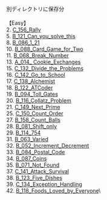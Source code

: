 別ディレクトリに保存分\
\
【Easy】\
2. [C_156_Rally](https://github.com/shoko-h-s/AtCoder/blob/main/Problems/ABC/C/156_Rally.py)\
5. [B_121_Can_you_solve_this](https://github.com/shoko-h-s/AtCoder/blob/main/Problems/ABC/B/121_Can_you_solve_this.py)\
8. [B_086_1_21](https://github.com/shoko-h-s/AtCoder/blob/main/Problems/ABC/B/086_1_21.py)\
10. [B_088_Card_Game_for_Two](https://github.com/shoko-h-s/AtCoder/blob/main/Problems/ABC/B/088_Card_Game_for_Two.py)\
11. [B_068_Break_Number](https://github.com/shoko-h-s/AtCoder/blob/main/Problems/ABC/B/068_Break_Number.py)\
13. [A_014_ Cookie_Exchanges
](https://github.com/shoko-h-s/AtCoder/blob/main/Problems/ABC/A/014_Cookie_Exchanges.py)\
15. [C_132_Divide_the_Problems](https://github.com/shoko-h-s/AtCoder/blob/main/Problems/ABC/C/132_Divide_the_Problems.py)\
16. [C_142_Go_to_School](https://github.com/shoko-h-s/AtCoder/blob/main/Problems/ABC/C/142_Go_to_School.py)\
17. [C_138_Alchemist](https://github.com/shoko-h-s/AtCoder/blob/main/Problems/ABC/C/138_Alchemist.py)\
18. [B_122_ATCoder](https://github.com/shoko-h-s/AtCoder/blob/main/Problems/ABC/B/122_ATCoder.py)\
19. [B_094_Toll_Gates](https://github.com/shoko-h-s/AtCoder/blob/main/Problems/ABC/B/094_Toll_Gates.py)\
20. [B_116_Collatz_Problem](https://github.com/shoko-h-s/AtCoder/blob/main/Problems/ABC/B/116_Collatz_Problem.py)\
21. [C_149_Next_Prime](https://github.com/shoko-h-s/AtCoder/blob/main/Problems/ABC/C/149_Next_Prime.py)\
25. [C_150_Count_Order](https://github.com/shoko-h-s/AtCoder/blob/main/Problems/ABC/C/150_Count_Order.py)\
27. [B_158_Count_Balls](https://github.com/shoko-h-s/AtCoder/blob/main/Problems/ABC/B/158_Count_Balls.py)\
28. [B_081_Shift_only](https://github.com/shoko-h-s/AtCoder/blob/main/Problems/ABC/B/081_Shift_only.py)\
29. [B_114_754](https://github.com/shoko-h-s/AtCoder/blob/main/Problems/ABC/B/114_754.py)\
31. [B_063_Varied](https://github.com/shoko-h-s/AtCoder/blob/main/Problems/ABC/B/063_Varied.py)\
32. [B_052_Increment_Decrement](https://github.com/shoko-h-s/AtCoder/blob/main/Problems/ABC/B/052_Increment_Decrement.py)\
33. [B_084_Postal_Code](https://github.com/shoko-h-s/AtCoder/blob/main/Problems/ABC/B/084_Postal_Code.py)\
34. [B_087_Coins](https://github.com/shoko-h-s/AtCoder/blob/main/Problems/ABC/B/087_Coins.py)\
35. [B_071_Not_Found](https://github.com/shoko-h-s/AtCoder/blob/main/Problems/ABC/B/071_Not_Found.py)\
37. [C_141_Attack_Survival](https://github.com/shoko-h-s/AtCoder/blob/main/Problems/ABC/C/141_Attack_Survival.py)\
38. [B_123_Five_Dishes](https://github.com/shoko-h-s/AtCoder/blob/main/Problems/ABC/B/123_Five_Dishes.py)\
39. [C_134_Exception_Handling](https://github.com/shoko-h-s/AtCoder/blob/main/Problems/ABC/C/134_Exception_Handling.py)\
42. [B_118_Foods_Loved_by_Everyone](https://github.com/shoko-h-s/AtCoder/blob/main/Problems/ABC/B/118_Foods_Loved_by_Everyone.py)\
